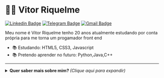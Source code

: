 # :man_technologist: Vitor Riquelme

[![Linkedin Badge](https://img.shields.io/badge/-LinkedIn-blue?style=for-the-badge&logo=Linkedin&logoColor=white&link=https://www.linkedin.com/in/vitor-riquelme-986496222/)](https://www.linkedin.com/in/vitor-riquelme-986496222/)
[![Telegram Badge](https://img.shields.io/badge/-Telegram-1ca0f1?style=for-the-badge&labelColor=1ca0f1&logo=telegram&logoColor=white&link=https://t.me/vitoriquelme)](https://t.me/vitoriquelme)
[![Gmail Badge](https://img.shields.io/badge/-Gmail-c14438?style=for-the-badge&logo=Gmail&logoColor=white&link=mailto:vitoriquelme1@gmail.com)](mailto:vitoriquelme1@gmail.com)

Meu nome é Vitor Riquelme  tenho 20 anos atualmente estudando por conta própria para me torna um progamador front end

- :books: Estudando: HTML5, CSS3, Javascript
- :books: Pretendo aprender no futuro: Python,Java,C++

---

<details>
  <summary> <b> Quer saber mais sobre mim? </b> <i>(Clique aqui para expandir)</i> </summary></br>
  
  - Comecei a me interessar por progamação no começo de 2022, mas nunca passava na minha cabeça começar a progamar já que eu estava cursando uma faculdade na época, porém depois de muito refletir sobre, percebi que não era aquilo que eu realmente queria fazer, deixei a faculdade pra trás no final de abril e comecei a me focar em programação, mais especificamente em front end o qual despertou o meu interesse.
  
  - Sou uma pessoa calma e até um pouco introvertida porém isso não me impede de trabalhar em equipe ou ter boas relações com as peessoas, lido bem melhor seguindo ordens do que dando elas mas se eu tiver alguma ideia ou algo que me incomode não tenho medo de falar e dar as minhas opiniões.
  
  - Sou totalmente aberto a dicas e criticas acho que essa é a melhor forma de se tornar excelente em algo
  
  ---
  
  ### Github stats
 </br><a href="https://github.com/VitorRiquelme/github-readme-stats">
    <img align="center" src="https://github-readme-stats.vercel.app/api?username=VitorRiquelme&show_icons=true&count_private=true&theme=tokyonight&hide=issues" />
  </a>
  
 <a href="https://github.com/VitorRiquelme/github-readme-stats">
    <img align="center" src="https://github-readme-stats.vercel.app/api/top-langs/?username=VitorRiquelme&layout=compact&langs_count=7&theme=tokyonight"/>
  </a>
  
  ---
  
  ### Tecnologias usadas
  
  <img align="center" alt="Rafa-Js" height="30" width="40" src="https://raw.githubusercontent.com/devicons/devicon/master/icons/javascript/javascript-plain.svg">
  <img align="center" alt="Rafa-HTML" height="30" width="40" src="https://raw.githubusercontent.com/devicons/devicon/master/icons/html5/html5-original.svg">
  <img align="center" alt="Rafa-CSS" height="30" width="40" src="https://raw.githubusercontent.com/devicons/devicon/master/icons/css3/css3-original.svg">
  
 
